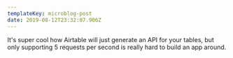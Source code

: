 ```yaml
---
templateKey: microblog-post
date: 2019-08-12T23:32:07.906Z
---
```


It's super cool how Airtable will just generate an API for your tables, but only supporting 5 requests per second is really hard to build an app around.
